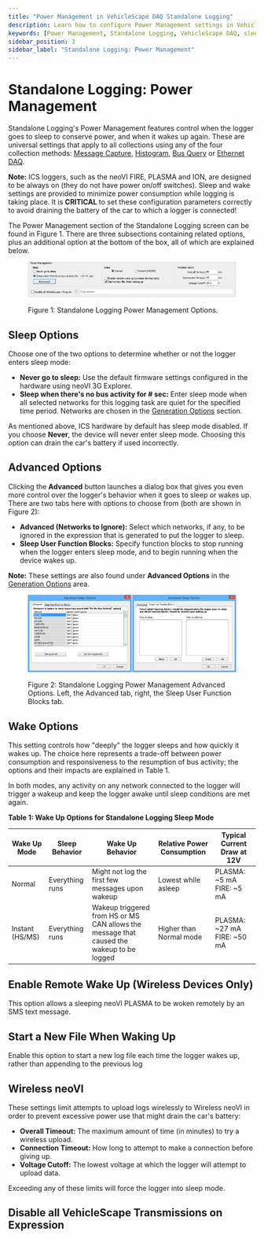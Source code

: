 ```yaml
---
title: "Power Management in VehicleScape DAQ Standalone Logging"
description: Learn how to configure Power Management settings in VehicleScape DAQ Standalone Logging. Control sleep and wake behavior of loggers like neoVI PLASMA and FIRE to conserve vehicle battery power.
keywords: [Power Management, Standalone Logging, VehicleScape DAQ, sleep mode, wake settings, ICS hardware, neoVI PLASMA, neoVI FIRE, battery conservation, logger power management, wireless neoVI]
sidebar_position: 3
sidebar_label: "Standalone Logging: Power Management"
---
```


# Standalone Logging: Power Management

Standalone Logging's Power Management features control when the logger goes to sleep to conserve power, and when it wakes up again. These are universal settings that apply to all collections using any of the four collection methods: [Message Capture](./../standalone-logging-collections-and-methods/), [Histogram](../standalone-logging-collections-and-methods/collections-and-methods-histogram-method/), [Bus Query](../standalone-logging-collections-and-methods/collections-and-methods-bus-query-method/) or [Ethernet DAQ](../standalone-logging-collections-and-methods/collections-and-methods-ethernet-daq-method/).

**Note:** ICS loggers, such as the neoVI FIRE, PLASMA and ION, are designed to be always on (they do not have power on/off switches). Sleep and wake settings are provided to minimize power consumption while logging is taking place. It is **CRITICAL** to set these configuration parameters correctly to avoid draining the battery of the car to which a logger is connected!

The Power Management section of the Standalone Logging screen can be found in Figure 1. There are three subsections containing related options, plus an additional option at the bottom of the box, all of which are explained below.

<div class="text--center">

<figure>

![pwr-mgmt](../../assets/pwr-mgmt.png "pwr-mgmt")
<figcaption>Figure 1: Standalone Logging Power Management Options.</figcaption>
</figure>
</div>

## Sleep Options

Choose one of the two options to determine whether or not the logger enters sleep mode:

* **Never go to sleep:** Use the default firmware settings configured in the hardware using neoVI 3G Explorer.
* **Sleep when there's no bus activity for # sec:** Enter sleep mode when all selected networks for this logging task are quiet for the specified time period. Networks are chosen in the [Generation Options](../standalone-logging-generation-options/) section.

As mentioned above, ICS hardware by default has sleep mode disabled. If you choose **Never**, the device will never enter sleep mode. <span class="text-red">Choosing this option can drain the car's battery if used incorrectly</span>.

## Advanced Options

Clicking the **Advanced** button launches a dialog box that gives you even more control over the logger's behavior when it goes to sleep or wakes up. There are two tabs here with options to choose from (both are shown in Figure 2):

* **Advanced (Networks to Ignore):** Select which networks, if any, to be ignored in the expression that is generated to put the logger to sleep.
* **Sleep User Function Blocks:** Specify function blocks to stop running when the logger enters sleep mode, and to begin running when the device wakes up.

**Note:** These settings are also found under **Advanced Options** in the [Generation Options](../standalone-logging-generation-options/) area.

<div class="text--center">

<figure>

![pwr-mgmt-adv](../../assets/pwr-mgmt-adv.png "pwr-mgmt-adv")
<figcaption>Figure 2: Standalone Logging Power Management Advanced Options. Left, the Advanced tab, right, the Sleep User Function Blocks tab.</figcaption>
</figure>
</div>

## Wake Options

This setting controls how "deeply" the logger sleeps and how quickly it wakes up. The choice here represents a trade-off between power consumption and responsiveness to the resumption of bus activity; the options and their impacts are explained in Table 1.

In both modes, any activity on any network connected to the logger will trigger a wakeup and keep the logger awake until sleep conditions are met again.

**Table 1: Wake Up Options for Standalone Logging Sleep Mode**

| **Wake Up Mode** | **Sleep Behavior** | **Wake Up Behavior**                                                                      | **Relative Power Consumption** | **Typical Current Draw at 12V** |
|------------------|--------------------|-------------------------------------------------------------------------------------------|--------------------------------|---------------------------------|
| Normal           | Everything runs    | Might not log the first few messages upon wakeup                                          | Lowest while asleep            | PLASMA: ~5 mA FIRE: ~5 mA       |
| Instant (HS/MS)  | Everything runs    | Wakeup triggered from HS or MS CAN allows the message that caused the wakeup to be logged | Higher than Normal mode        | PLASMA: ~27 mA FIRE: ~50 mA     |

## Enable Remote Wake Up (Wireless Devices Only)

This option allows a sleeping neoVI PLASMA to be woken remotely by an SMS text message.

## Start a New File When Waking Up

Enable this option to start a new log file each time the logger wakes up, rather than appending to the previous log

## Wireless neoVI

These settings limit attempts to upload logs wirelessly to Wireless neoVI in order to prevent excessive power use that might drain the car's battery:

* **Overall Timeout:** The maximum amount of time (in minutes) to try a wireless upload.
* **Connection Timeout:** How long to attempt to make a connection before giving up.
* **Voltage Cutoff:** The lowest voltage at which the logger will attempt to upload data.

Exceeding any of these limits will force the logger into sleep mode.

## Disable all VehicleScape Transmissions on Expression